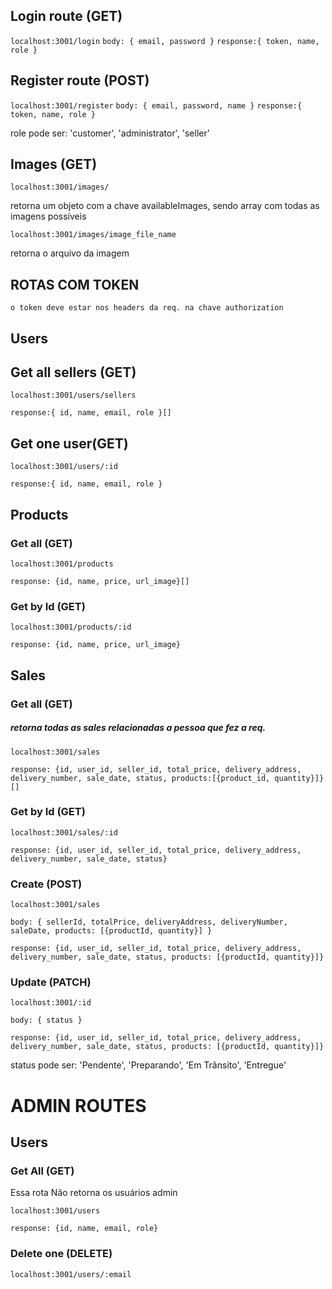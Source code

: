 ## Login route (GET)

`localhost:3001/login`
`
body: {
    email, password
}
`
`response:{
token, name, role
}
`

## Register route (POST)

`localhost:3001/register`
`
body: {
    email, password, name
}
`
`response:{
token, name, role
}
`

role pode ser: 'customer', 'administrator', 'seller'

## Images (GET)

`localhost:3001/images/`

retorna um objeto com a chave availableImages, sendo array com todas as imagens possíveis

`localhost:3001/images/image_file_name`

retorna o arquivo da imagem

## ROTAS COM TOKEN

`o token deve estar nos headers da req. na chave authorization`

## Users

## Get all sellers (GET)

`localhost:3001/users/sellers`

`response:{
 id, name, email, role
}[]
`  

## Get one user(GET)

`localhost:3001/users/:id`

`response:{
 id, name, email, role
}`


## Products

### Get all (GET)

`localhost:3001/products`

`response: {id, name, price, url_image}[]`

### Get by Id (GET)

`localhost:3001/products/:id`

`response: {id, name, price, url_image}`

## Sales

### Get all (GET)

##### retorna todas as sales relacionadas a pessoa que fez a req.

`localhost:3001/sales`

`response: {id, user_id, seller_id, total_price, delivery_address, delivery_number, sale_date, status, products:[{product_id, quantity}]}[]`

### Get by Id (GET)

`localhost:3001/sales/:id`

`response: {id, user_id, seller_id, total_price, delivery_address, delivery_number, sale_date, status}`

### Create (POST)

`localhost:3001/sales`

`body: {
    sellerId, totalPrice, deliveryAddress, deliveryNumber, saleDate, products: [{productId, quantity}]
}`

`response: {id, user_id, seller_id, total_price, delivery_address, delivery_number, sale_date, status, products: [{productId, quantity}]}`

### Update (PATCH)

`localhost:3001/:id`

`body: {
    status
}`

`response: {id, user_id, seller_id, total_price, delivery_address, delivery_number, sale_date, status, products: [{productId, quantity}]}`

status pode ser: 'Pendente', 'Preparando', 'Em Trânsito', 'Entregue'


# ADMIN ROUTES

## Users

### Get All (GET)

Essa rota Não retorna os usuários admin

`localhost:3001/users`

`response: {id, name, email, role}`

### Delete one (DELETE)

`localhost:3001/users/:email`
